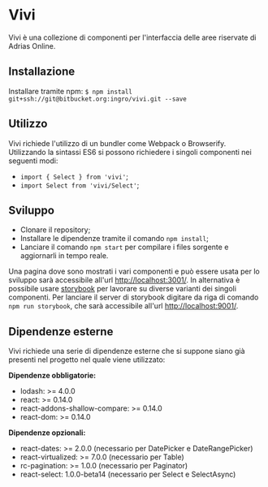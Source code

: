 # Vivi

Vivi è una collezione di componenti per l'interfaccia delle aree riservate di Adrias Online.

## Installazione

Installare tramite npm: `$ npm install git+ssh://git@bitbucket.org:ingro/vivi.git --save`

## Utilizzo

Vivi richiede l'utilizzo di un bundler come Webpack o Browserify. Utilizzando la sintassi ES6 si possono richiedere i singoli componenti nei seguenti modi:
- `import { Select } from 'vivi'`;
- `import Select from 'vivi/Select'`;

## Sviluppo

- Clonare il repository;
- Installare le dipendenze tramite il comando `npm install`;
- Lanciare il comando `npm start` per compilare i files sorgente e aggiornarli in tempo reale.

Una pagina dove sono mostrati i vari componenti e può essere usata per lo sviluppo sarà accessibile all'url [http://localhost:3001/](http://localhost:3001/).
In alternativa è possibile usare [storybook](https://github.com/kadirahq/react-storybook) per lavorare su diverse varianti dei singoli componenti. Per lanciare il server di storybook digitare da riga di comando `npm run storybook`, che sarà accessibile all'url [http://localhost:9001/](http://localhost:9001/).

## Dipendenze esterne

Vivi richiede una serie di dipendenze esterne che si suppone siano già presenti nel progetto nel quale viene utilizzato:

**Dipendenze obbligatorie:**

- lodash: >= 4.0.0
- react: >= 0.14.0
- react-addons-shallow-compare: >= 0.14.0
- react-dom: >= 0.14.0

**Dipendenze opzionali:**
- react-dates: >= 2.0.0 (necessario per DatePicker e DateRangePicker)
- react-virtualized: >= 7.0.0 (necessario per Table)
- rc-pagination: >= 1.0.0 (necessario per Paginator)
- react-select: 1.0.0-beta14 (necessario per Select e SelectAsync)
